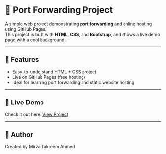 # 🚀 Port Forwarding Project

A simple web project demonstrating **port forwarding** and online hosting using GitHub Pages.  
This project is built with **HTML**, **CSS**, and **Bootstrap**, and shows a live demo page with a cool background.

---

## 🔹 Features
- Easy-to-understand HTML + CSS project  
- Live on GitHub Pages (free hosting)  
- Ideal for learning port forwarding and static website hosting

---

## 🔹 Live Demo
Check it out here: [View Project](https://your-username.github.io/portforwarding/)

---

## 🔹 Author
Created by Mirza Takreem Ahmed 
